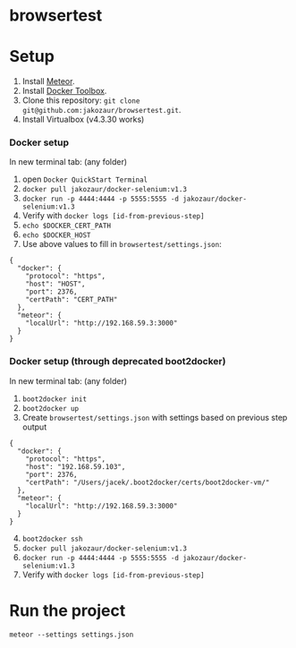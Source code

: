 browsertest
===========


Setup
=====

1. Install [Meteor](https://www.meteor.com/install).
2. Install [Docker Toolbox](https://www.docker.com/toolbox).
3. Clone this repository: `git clone git@github.com:jakozaur/browsertest.git`.
4. Install Virtualbox (v4.3.30 works)



### Docker setup 
In new terminal tab: (any folder)

1. open `Docker QuickStart Terminal`
2. `docker pull jakozaur/docker-selenium:v1.3`
3. `docker run -p 4444:4444 -p 5555:5555 -d jakozaur/docker-selenium:v1.3`
4. Verify with `docker logs [id-from-previous-step]`
5. `echo $DOCKER_CERT_PATH`
6. `echo $DOCKER_HOST`
7. Use above values to fill in `browsertest/settings.json`:
```
{
  "docker": {
    "protocol": "https",
    "host": "HOST",
    "port": 2376,
    "certPath": "CERT_PATH"
  },
  "meteor": {
    "localUrl": "http://192.168.59.3:3000"
  }
}
```
 

### Docker setup (through deprecated boot2docker)
In new terminal tab: (any folder)

1. `boot2docker init`
2. `boot2docker up`
3. Create `browsertest/settings.json` with settings based on previous step output 
```
{
  "docker": {
    "protocol": "https",
    "host": "192.168.59.103",
    "port": 2376,
    "certPath": "/Users/jacek/.boot2docker/certs/boot2docker-vm/"
  },
  "meteor": {
    "localUrl": "http://192.168.59.3:3000"
  }
}

```
4. `boot2docker ssh`
5. `docker pull jakozaur/docker-selenium:v1.3`
6. `docker run -p 4444:4444 -p 5555:5555 -d jakozaur/docker-selenium:v1.3`
7. Verify with `docker logs [id-from-previous-step]`


Run the project
===============
`meteor --settings settings.json`
